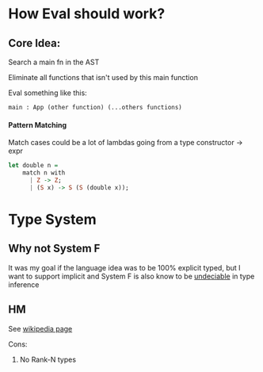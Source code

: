 # How Eval should work?

## Core Idea:

Search a main fn in the AST

Eliminate all functions that isn't used by this main function

Eval something like this:

```
main : App (other function) (...others functions)
```

#### Pattern Matching

Match cases could be a lot of lambdas going from a type constructor -> expr

```haskell
let double n =
    match n with
      | Z -> Z;
      | (S x) -> S (S (double x));
```

# Type System

## Why not System F

It was my goal if the language idea was to be 100% explicit typed, but I want to support implicit
and System F is also know to be [undeciable] in type inference

[undeciable]: https://www.quora.com/Why-is-type-inference-in-System-F-undecidable

## HM

See [wikipedia page]

Cons:

1. No Rank-N types

[wikipedia page]: https://en.wikipedia.org/wiki/Hindley%E2%80%93Milner_type_system
